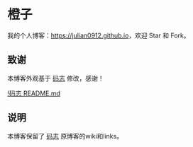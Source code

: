 # 橙子

我的个人博客：<https://julian0912.github.io>，欢迎 Star 和 Fork。

## 致谢

本博客外观基于 [码志](https://mzlogin.github.io) 修改，感谢！

[!码志 README.md](https://github.com/Julian0912/Julian0912.github.io/blob/master/README_mzlogin.md)

## 说明

本博客保留了 [码志](https://mzlogin.github.io) 原博客的wiki和links。

